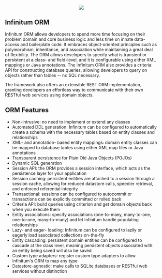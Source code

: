 <p align="center">
  <img id="Infinitum Framework" src="http://infinitumframework.com/images/infinitum.jpg" />
</p>

Infinitum ORM
-------------

Infinitum ORM allows developers to spend more time focusing on their problem domain and core business logic and less time on innate data-access and boilerplate code. It embraces object-oriented principles such as polymorphism, inheritance, and association while maintaining a great deal of flexibility. The ORM allows developers to specify what is transient or persistent at a class- and field-level, and it is configurable using either XML mappings or Java annotations. The Infinitum ORM also provides a criteria API for constructing database queries, allowing developers to query on objects rather than tables -- no SQL necessary.

The framework also offers an extensible REST ORM implementation, granting developers an effortless way to communicate with their own RESTful web services using domain objects.

ORM Features
------------

* Non-intrusive: no need to implement or extend any classes
* Automated DDL generation: Infinitum can be configured to automatically create a schema with the necessary tables based on entity classes and relationships
* XML- and annotation- based entity mappings: domain entity classes can be mapped to database tables using either XML map files or Java annotations
* Transparent persistence for Plain Old Java Objects (POJOs)
* Dynamic SQL generation
* Session API: the ORM provides a session interface, which acts as the persistence layer for your application
* Session caching: persistent entities are attached to a session through a session cache, allowing for reduced datastore calls, speedier retrieval, and enforced referential integrity
* Transactional: sessions can be configured to autocommit or transactions can be explicitly committed or rolled back
* Criteria API: build queries using criterion and get domain objects back when you execute them
* Entity associations: specify associations (one-to-many, many-to-one, one-to-one, many-to-many) and let Infinitum handle populating relationships
* Lazy- and eager- loading: Infinitum can be configured to lazily or eagerly load associated collections on-the-fly
* Entity cascading: persistent domain entities can be configured to cascade at the class level, meaning persistent objects associated with an entity being saved will also be saved
* Custom type adapters: register custom type adapters to allow Infinitum's ORM to map any type
* Datastore-agnostic: make calls to SQLite databases or RESTful web services without distinction
